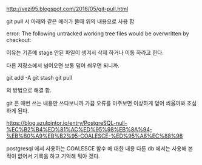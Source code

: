 http://vezi95.blogspot.com/2016/05/git-pull.html


git pull 시 아래와 같은 에러가 뜰때 위의 내용으로 사용 함

error: The following untracked working tree files would be overwritten by checkout:

이유는 기존에 stage 안된 파일이 생겨서 삭제 하거나 이동 하라고 한다.

다른 저장소에서 넘어오면 보통 덮어 씌우면 되니까. 

git add -A
git stash
git pull 

의 방법으로 해결 함.

 git 은 매번 쓰는 내용만 쓰다보니까 가끔 오류를 마주보면 이상하게 덮어 씌울까봐 조심하게 된다.



 https://blog.azulpintor.io/entry/PostgreSQL-null-%EC%B2%B4%ED%81%AC%ED%95%98%EB%8A%94-%EB%B0%A9%EB%B2%95-COALESCE-%ED%95%A8%EC%88%98


 postgresql 에서 사용하는 COALESCE 함수 에 대한 내용 
 다른 db 에서는 사용해 본적이 없어서 기록을 하고 기억해 둬야 겠다.